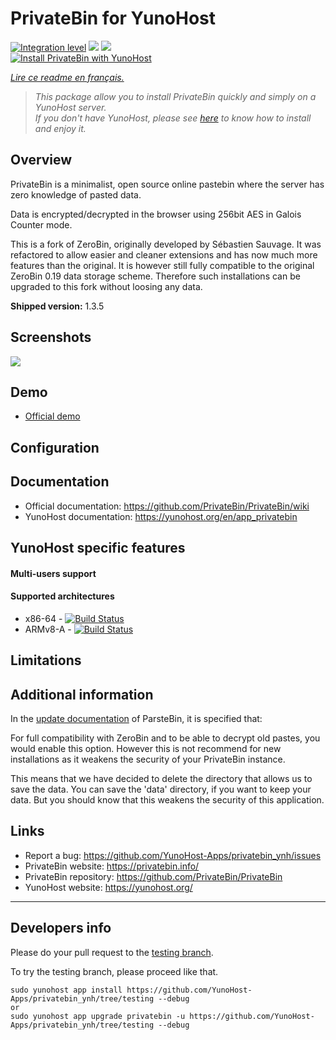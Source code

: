 # PrivateBin for YunoHost

[![Integration level](https://dash.yunohost.org/integration/privatebin.svg)](https://dash.yunohost.org/appci/app/privatebin) ![](https://ci-apps.yunohost.org/ci/badges/privatebin.status.svg) ![](https://ci-apps.yunohost.org/ci/badges/privatebin.maintain.svg)  
[![Install PrivateBin with YunoHost](https://install-app.yunohost.org/install-with-yunohost.svg)](https://install-app.yunohost.org/?app=privatebin)

*[Lire ce readme en français.](./README_fr.md)*

> *This package allow you to install PrivateBin quickly and simply on a YunoHost server.  
If you don't have YunoHost, please see [here](https://yunohost.org/install) to know how to install and enjoy it.*

## Overview

PrivateBin is a minimalist, open source online pastebin where the server has zero knowledge of pasted data.

Data is encrypted/decrypted in the browser using 256bit AES in Galois Counter mode.

This is a fork of ZeroBin, originally developed by Sébastien Sauvage. It was refactored to allow easier and cleaner extensions and has now much more features than the original. It is however still fully compatible to the original ZeroBin 0.19 data storage scheme. Therefore such installations can be upgraded to this fork without loosing any data.

**Shipped version:** 1.3.5

## Screenshots

![](https://privatebin.info/img/1.0/bootstrap.png)

## Demo

* [Official demo](https://privatebin.net/)

## Configuration

## Documentation

 * Official documentation: https://github.com/PrivateBin/PrivateBin/wiki
 * YunoHost documentation: https://yunohost.org/en/app_privatebin

## YunoHost specific features

#### Multi-users support

#### Supported architectures

* x86-64 - [![Build Status](https://ci-apps.yunohost.org/ci/logs/privatebin.svg)](https://ci-apps.yunohost.org/ci/apps/privatebin/)
* ARMv8-A - [![Build Status](https://ci-apps-arm.yunohost.org/ci/logs/privatebin.svg)](https://ci-apps-arm.yunohost.org/ci/apps/privatebin/)

## Limitations

## Additional information

In the [update documentation](https://github.com/PrivateBin/PrivateBin/wiki/Configuration#zerobincompatibility) of ParsteBin, it is specified that:

For full compatibility with ZeroBin and to be able to decrypt old pastes, you would enable this option. However this is not recommend for new installations as it weakens the security of your PrivateBin instance.

This means that we have decided to delete the directory that allows us to save the data. You can save the 'data' directory, if you want to keep your data. But you should know that this weakens the security of this application.

## Links

 * Report a bug: https://github.com/YunoHost-Apps/privatebin_ynh/issues
 * PrivateBin website: https://privatebin.info/
 * PrivateBin repository: https://github.com/PrivateBin/PrivateBin
 * YunoHost website: https://yunohost.org/

---

## Developers info

Please do your pull request to the [testing branch](https://github.com/YunoHost-Apps/privatebin_ynh/tree/testing).

To try the testing branch, please proceed like that.
```
sudo yunohost app install https://github.com/YunoHost-Apps/privatebin_ynh/tree/testing --debug
or
sudo yunohost app upgrade privatebin -u https://github.com/YunoHost-Apps/privatebin_ynh/tree/testing --debug
```
